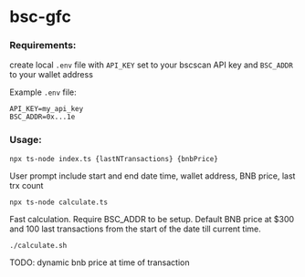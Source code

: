 # bsc-gfc

### Requirements:
create local `.env` file with `API_KEY` set to your bscscan API key and `BSC_ADDR` to your wallet address

Example `.env` file:

```
API_KEY=my_api_key
BSC_ADDR=0x...1e
```

### Usage:


```
npx ts-node index.ts {lastNTransactions} {bnbPrice}
```
User prompt include start and end date time, wallet address, BNB price, last trx count
```
npx ts-node calculate.ts
```
Fast calculation. Require BSC_ADDR to be setup. Default BNB price at $300 and 100 last transactions from the start of the date till current time.
```
./calculate.sh
```

TODO: dynamic bnb price at time of transaction
